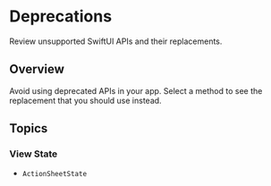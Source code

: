 # Deprecations

Review unsupported SwiftUI APIs and their replacements.

## Overview

Avoid using deprecated APIs in your app. Select a method to see the replacement that you should use instead.

## Topics

### View State

- ``ActionSheetState``

<!--TODO: Can't currently document `View` extensions-->
<!--### View Modifiers-->
